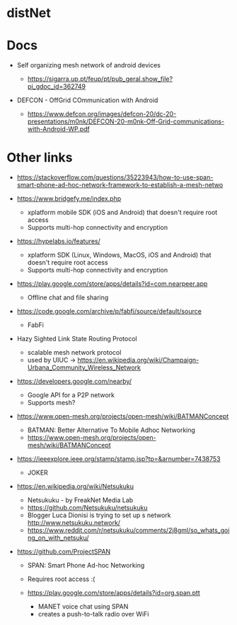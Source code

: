 # distNet

# Docs
- Self organizing mesh network of android devices
	- https://sigarra.up.pt/feup/pt/pub_geral.show_file?pi_gdoc_id=362749

- DEFCON - OffGrid COmmunication with Android
	- https://www.defcon.org/images/defcon-20/dc-20-presentations/m0nk/DEFCON-20-m0nk-Off-Grid-communications-with-Android-WP.pdf



# Other links
- https://stackoverflow.com/questions/35223943/how-to-use-span-smart-phone-ad-hoc-network-framework-to-establish-a-mesh-netwo

- https://www.bridgefy.me/index.php
	- xplatform mobile SDK (iOS and Android) that doesn't require root access
	- Supports multi-hop connectivity and encryption

- https://hypelabs.io/features/
	- xplatform SDK (Linux, Windows, MacOS, iOS and Android) that doesn't require root access
	- Supports multi-hop connectivity and encryption

- https://play.google.com/store/apps/details?id=com.nearpeer.app
	- Offline chat and file sharing

- https://code.google.com/archive/p/fabfi/source/default/source
	- FabFi

- Hazy Sighted Link State Routing Protocol
	- scalable mesh network protocol
	- used by UIUC 	-> https://en.wikipedia.org/wiki/Champaign-Urbana_Community_Wireless_Network

- https://developers.google.com/nearby/
	- Google API for a P2P network
	- Supports mesh?

- https://www.open-mesh.org/projects/open-mesh/wiki/BATMANConcept
	- BATMAN: Better Alternative To Mobile Adhoc Networking
	- https://www.open-mesh.org/projects/open-mesh/wiki/BATMANConcept

- https://ieeexplore.ieee.org/stamp/stamp.jsp?tp=&arnumber=7438753
	- JOKER

- https://en.wikipedia.org/wiki/Netsukuku
	- Netsukuku - by FreakNet Media Lab
	- https://github.com/Netsukuku/netsukuku
	- Blogger Luca Dionisi is trying to set up s network http://www.netsukuku.network/
	- https://www.reddit.com/r/netsukuku/comments/2j8gml/so_whats_going_on_with_netsuku/

- https://github.com/ProjectSPAN
	- SPAN: Smart Phone Ad-hoc Networking
	- Requires root access :(

	- https://play.google.com/store/apps/details?id=org.span.ptt
		- MANET voice chat using SPAN
		- creates a push-to-talk radio over WiFi
